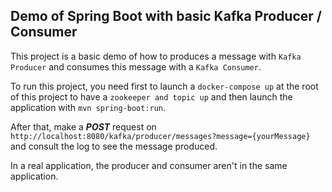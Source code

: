 ## Demo of Spring Boot with basic Kafka Producer / Consumer

This project is a basic demo of how to produces a message with `Kafka Producer` and consumes this message with a `Kafka Consumer`.

To run this project, you need first to launch a `docker-compose up` at the root of this project to have a `zookeeper and topic up` and
then launch the application with `mvn spring-boot:run`.

After that, make a ___POST___ request on `http://localhost:8080/kafka/producer/messages?message={yourMessage}` and consult the log to see the message produced.

In a real application, the producer and consumer aren't in the same application.